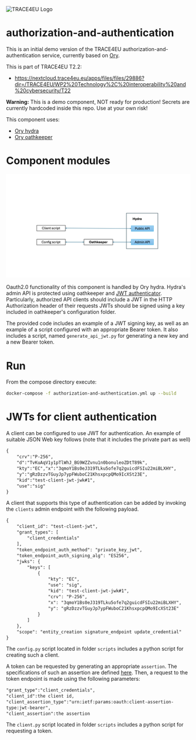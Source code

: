 <img src="https://trace4eu.eu/wp-content/uploads/2023/09/Logo_TRACE4EU_horizontal_positive_RGB.png" width="250" alt="TRACE4EU Logo">

# authorization-and-authentication

This is an initial demo version of the TRACE4EU authorization-and-authentication service, currently based on [Ory](https://www.ory.sh/).

This is part of TRACE4EU T2.2:

* https://nextcloud.trace4eu.eu/apps/files/files/29886?dir=/TRACE4EU/WP2%20Technology%2C%20interoperability%20and%20cybersecurity/T22

**Warning:** This is a demo component, NOT ready for production! Secrets are currently hardcoded inside this repo. Use at your own risk!

This component uses:
* [Ory hydra](https://www.ory.sh/hydra/)
* [Ory oathkeeper](https://www.ory.sh/docs/oathkeeper)

# Component modules
![Authorization and authentication component modules](images/auth-and-authz-topology.png)

Oauth2.0 functionality of this component is handled by Ory hydra. Hydra's admin API
is protected using oathkeeper and [JWT authenticator](https://www.ory.sh/docs/oathkeeper/pipeline/authn#jwt).
Particularly, authorized API clients should include a JWT in the HTTP Authorization header of their requests
JWTs should be signed using a key included in oathkeeper's configuration folder.

The provided code includes an example of a JWT signing key, as well as an example of a script
configured with an appropriate Bearer token. It also includes a script, named `generate_api_jwt.py`
for generating a new key and a new Bearer token. 

# Run
From the compose directory execute:

```bash
docker-compose -f authorization-and-authentication.yml up --build
```

# JWTs for client authentication

A client can be configured to use JWT for authentication. An example of suitable
JSON Web key follows (note that it includes the private part as well)

```
{
    "crv":"P-256",
    "d":"TvKuAqV1y1pTlWhJ_BG9WZZvnu1n0bonuleoZDtT89k",
    "kty":"EC","x":"3qmoY1Bs0eJ319TLku5ofe7q2guicdFSIu22miBLXHY",
    "y":"gRzDzzvTGuyJp7ypFWuboC21KhsxpcpQMo9IcXSt23E",
    "kid":"test-client-jwt-jwk#1",
    "use":"sig"
}
```

A client that supports
this type of authentication can be added by invoking the `clients` admin endpoint
with the following payload.

```
{
    "client_id": "test-client-jwt",
    "grant_types": [
        "client_credentials"
    ],
    "token_endpoint_auth_method": "private_key_jwt",
    "token_endpoint_auth_signing_alg": "ES256",
    "jwks": {
        "keys": [
            {
                "kty": "EC",
                "use": "sig",
                "kid": "test-client-jwt-jwk#1",
                "crv": "P-256",
                "x": "3qmoY1Bs0eJ319TLku5ofe7q2guicdFSIu22miBLXHY",
                "y": "gRzDzzvTGuyJp7ypFWuboC21KhsxpcpQMo9IcXSt23E"
            }
        ]
    },
    "scope": "entity_creation signature_endpoint update_credential"
}
```
The `config.py` script located in folder `scripts` includes a python script
for creating such a client.

A token can be requested by generating an appropriate `assertion`. The 
specifications of such an assertion are defined [here](https://www.ory.sh/docs/hydra/guides/jwt#jwts-for-client-authentication).
Then, a request to the token endpoint is made using the following parameters:

```
"grant_type":"client_credentials",
"client_id":the client id,
"client_assertion_type":"urn:ietf:params:oauth:client-assertion-type:jwt-bearer",
"client_assertion":the assertion
```
The `client.py` script located in folder `scripts` includes a python script
for requesting a token.
